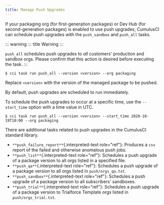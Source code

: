 ```yaml
---
title: Manage Push Upgrades
---
```


If your packaging org (for first-generation packages) or Dev Hub (for
second-generation packages) is enabled to use push upgrades, CumulusCI
can schedule push upgrades with the `push_sandbox` and `push_all` tasks.

::: warning
::: title
Warning
:::

`push_all` schedules push upgrades to _all_ customers\' production and
sandbox orgs. Please confirm that this action is desired before
executing the task.
:::

```console
$ cci task run push_all --version <version> --org packaging
```

Replace `<version>` with the version of the managed package to be
pushed.

By default, push upgrades are scheduled to run immediately.

To schedule the push upgrades to occur at a specific time, use the
`--start_time` option with a time value in UTC.

```console
$ cci task run push_all --version <version> --start_time 2020-10-19T10:00 --org packaging
```

There are additional tasks related to push upgrades in the CumulusCI
standard library.

-   `**push_failure_report**`{.interpreted-text role="ref"}: Produces a
    `csv` report of the failed and otherwise anomalous push jobs.
-   `**push_list**`{.interpreted-text role="ref"}: Schedules a push
    upgrade of a package version to all orgs listed in a specified file.
-   `**push_qa**`{.interpreted-text role="ref"}: Schedules a push
    upgrade of a package version to all orgs listed in
    `push/orgs_qa.txt`.
-   `**push_sandbox**`{.interpreted-text role="ref"}: Schedules a push
    upgrade of a package version to all subscribers\' sandboxes.
-   `**push_trial**`{.interpreted-text role="ref"}: Schedules a push
    upgrade of a package version to Trialforce Template orgs listed in
    `push/orgs_trial.txt`.
